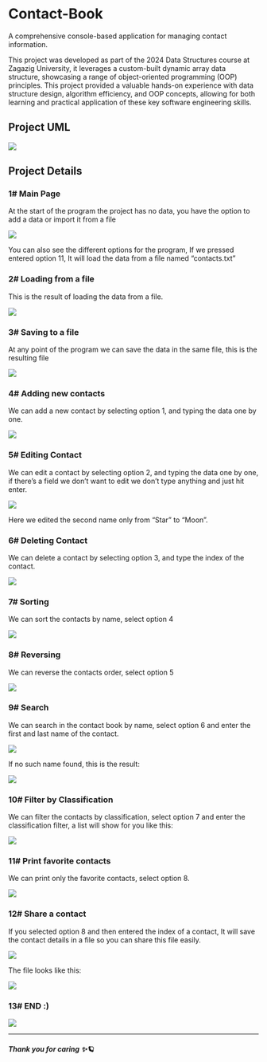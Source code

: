 # Contact-Book
A comprehensive console-based application for managing contact information.

This project was developed as part of the 2024 Data Structures course at Zagazig University, it leverages a custom-built dynamic array data structure, showcasing a range of object-oriented programming (OOP) principles. This project provided a valuable hands-on experience with data structure design, algorithm efficiency, and OOP concepts, allowing for both learning and practical application of these key software engineering skills.

## Project UML
![](Images/ContactBookUML2.png)


## Project Details
### 1# Main Page
At the start of the program the project has no data, you have the option to add a data or import it from a file

![](Images/1.png)

You can also see the different options for the program, If we pressed entered option 11, It will load the data from a file named “contacts.txt”

### 2# Loading from a file 
This is the result of loading the data from a file.

![](Images/2.png)

### 3# Saving to a file
At any point of the program we can save the data in the same file, this is the resulting file

![](Images/3.png)

### 4# Adding new contacts
We can add a new contact by selecting option 1, and typing the data one by one.

![](Images/4.png)

### 5# Editing Contact
We can edit a contact by selecting option 2, and typing the data one by one, if there’s a field we don’t want to edit we don’t type anything and just hit enter.

![](Images/5.png)

Here we edited the second name only from “Star” to “Moon”.

### 6# Deleting Contact
We can delete a contact by selecting option 3, and type the index of the contact.

![](Images/6.png)

### 7# Sorting
We can sort the contacts by name, select option 4

![](Images/7.png)

### 8# Reversing
We can reverse the contacts order, select option 5

![](Images/8.png)

### 9# Search
We can search in the contact book by name, select option 6 and enter the first and last name of the contact.

![](Images/9.png)

If no such name found, this is the result:

![](Images/10.png)

### 10# Filter by Classification
We can filter the contacts by classification, select option 7 and enter the classification filter, a list will show for you like this:

![](Images/11.png)

### 11# Print favorite contacts
We can print only the favorite contacts, select option 8.

![](Images/12.png)

### 12# Share a contact
If you selected option 8 and then entered the index of a contact, It will save the contact details in a file so you can share this file easily.

![](Images/13.png)

The file looks like this:

![](Images/14.png)

### 13# END :) 

![](Images/15.png)

***

##### Thank you for caring ✨🪐
